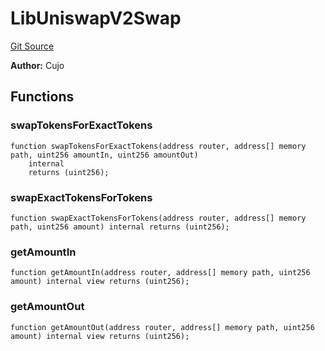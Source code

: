 # LibUniswapV2Swap
[Git Source](https://github.com/KlimaDAO/klimadao-solidity/blob/d2235caa445c673ffcb1a4a1d8c97c8c3cba5198/src/infinity/libraries/TokenSwap/LibUniswapV2Swap.sol)

**Author:**
Cujo


## Functions
### swapTokensForExactTokens


```solidity
function swapTokensForExactTokens(address router, address[] memory path, uint256 amountIn, uint256 amountOut)
    internal
    returns (uint256);
```

### swapExactTokensForTokens


```solidity
function swapExactTokensForTokens(address router, address[] memory path, uint256 amount) internal returns (uint256);
```

### getAmountIn


```solidity
function getAmountIn(address router, address[] memory path, uint256 amount) internal view returns (uint256);
```

### getAmountOut


```solidity
function getAmountOut(address router, address[] memory path, uint256 amount) internal view returns (uint256);
```

